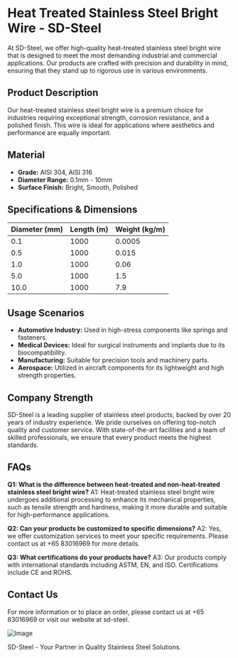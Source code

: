 # Heat Treated Stainless Steel Bright Wire - SD-Steel

At SD-Steel, we offer high-quality heat-treated stainless steel bright wire that is designed to meet the most demanding industrial and commercial applications. Our products are crafted with precision and durability in mind, ensuring that they stand up to rigorous use in various environments.

## Product Description
Our heat-treated stainless steel bright wire is a premium choice for industries requiring exceptional strength, corrosion resistance, and a polished finish. This wire is ideal for applications where aesthetics and performance are equally important.

## Material
- **Grade:** AISI 304, AISI 316
- **Diameter Range:** 0.1mm - 10mm
- **Surface Finish:** Bright, Smooth, Polished

## Specifications & Dimensions
| Diameter (mm) | Length (m) | Weight (kg/m) |
|---------------|------------|---------------|
| 0.1           | 1000       | 0.0005        |
| 0.5           | 1000       | 0.015         |
| 1.0           | 1000       | 0.06          |
| 5.0           | 1000       | 1.5           |
| 10.0          | 1000       | 7.9           |

## Usage Scenarios
- **Automotive Industry:** Used in high-stress components like springs and fasteners.
- **Medical Devices:** Ideal for surgical instruments and implants due to its biocompatibility.
- **Manufacturing:** Suitable for precision tools and machinery parts.
- **Aerospace:** Utilized in aircraft components for its lightweight and high strength properties.

## Company Strength
SD-Steel is a leading supplier of stainless steel products, backed by over 20 years of industry experience. We pride ourselves on offering top-notch quality and customer service. With state-of-the-art facilities and a team of skilled professionals, we ensure that every product meets the highest standards.

## FAQs
**Q1: What is the difference between heat-treated and non-heat-treated stainless steel bright wire?**
A1: Heat-treated stainless steel bright wire undergoes additional processing to enhance its mechanical properties, such as tensile strength and hardness, making it more durable and suitable for high-performance applications.

**Q2: Can your products be customized to specific dimensions?**
A2: Yes, we offer customization services to meet your specific requirements. Please contact us at +65 83016969 for more details.

**Q3: What certifications do your products have?**
A3: Our products comply with international standards including ASTM, EN, and ISO. Certifications include CE and ROHS.

## Contact Us
For more information or to place an order, please contact us at +65 83016969 or visit our website at  sd-steel.

![Image](https://github.com/user-attachments/assets/2567258e-e124-4816-932d-1809bd27ef0b)

SD-Steel - Your Partner in Quality Stainless Steel Solutions.